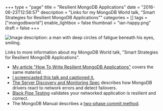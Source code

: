 +++
type = "page"
title = "Resilient MongoDB Applications"
date = "2016-06-23T12:56:57"
description = "Links for my MongoDB World talk, \"Smart Strategies for Resilient MongoDB Applications\""
categories = []
tags = ["mongodbworld"]
enable_lightbox = false
thumbnail = "ian-happy.png"
draft = false
+++

<p><img alt="Image description: a man with deep circles of fatigue beneath his eyes, smiling." src="ian-happy.png" /></p>
<p>Links to more information about my MongoDB World talk, "Smart Strategies for Resilient MongoDB Applications".</p>
<ul>
<li><a href="/blog/how-to-write-resilient-mongodb-applications/">My article "How To Write Resilient MongoDB Applications"</a> covers the same material.</li>
<li><a href="https://www.youtube.com/watch?v=QKpwx6bQnIM">I screencasted this talk and captioned it.</a></li>
<li><a href="https://emptysqua.re/blog/server-discovery-and-monitoring-in-pymongo-perl-and-c/">The Server Discovery and Monitoring Spec</a> describes how MongoDB drivers react to network errors and detect failovers.</li>
<li><a href="https://bit.ly/black-pipe">Black Pipe Testing</a> validates your networked application is resilient and correct.</li>
<li>The MongoDB Manual describes a <a href="https://docs.mongodb.com/manual/tutorial/perform-two-phase-commits/">two-phase commit method</a>.</li>
</ul>
    